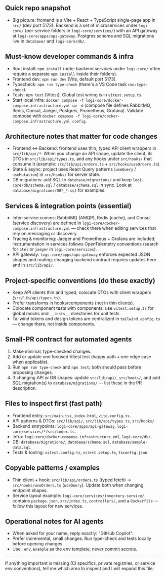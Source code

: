 ## Quick repo snapshot

- Big picture: frontend is a Vite + React + TypeScript single-page app in `src/` (dev port 5173). Backend is a set of microservices under `logi-core/` (per-service folders in `logi-core/services/`) with an API gateway at `logi-core/apps/api-gateway`. Postgres schema and SQL migrations live in `database/` and `logi-core/db/`.

## Must-know developer commands & infra

- Root install: `npm install` (note: backend services under `logi-core/` often require a separate `npm install` inside their folders).
- Frontend dev: `npm run dev` (Vite, default port 5173).
- Typecheck: `npm run type-check` (there's a VS Code task `run:type-check`).
- Tests: `npm test` (Vitest). Global test wiring is in `vitest.setup.ts`.
- Start local infra: `docker compose -f logi-core/docker-compose.infrastructure.yml up -d` (compose file defines RabbitMQ, Redis, Consul, Jaeger, Postgres, Prometheus, Grafana). Validate compose with `docker compose -f logi-core/docker-compose.infrastructure.yml config`.

## Architecture notes that matter for code changes

- Frontend ↔ Backend: frontend uses thin, typed API client wrappers in `src/lib/api/*`. When you change an API shape, update the client, its DTOs in `src/lib/api/types.ts`, and any hooks under `src/hooks/` that consume it (example: `src/lib/api/orders.ts` + `src/hooks/useOrders.ts`).
- State & async: project uses React Query patterns (`useQuery` / `useMutation`) in `src/hooks/` for server state.
- DB migrations: add SQL to `database/migrations/` and keep `logi-core/db/schema.sql` / `database/schema.sql` in sync. Look at `database/migrations/00*_*.sql` for examples.

## Services & integration points (essential)

- Inter-service comms: RabbitMQ (AMQP), Redis (cache), and Consul (service discovery) are defined in `logi-core/docker-compose.infrastructure.yml` — check there when editing services that rely on messaging or discovery.
- Tracing & monitoring: Jaeger and Prometheus + Grafana are included; instrumentation in services follows OpenTelemetry conventions (search for `otel` or `jaeger` in `logi-core/services`).
- API gateway: `logi-core/apps/api-gateway` enforces expected JSON shapes and routing; changing backend contract requires updates here and in `src/lib/api/`.

## Project-specific conventions (do these exactly)

- Keep API clients thin and typed; colocate DTOs with client wrappers (`src/lib/api/types.ts`).
- Prefer transforms in hooks/components (not in thin clients).
- Colocate component tests with components; use `vitest.setup.ts` for global mocks and `__tests__` directories for unit tests.
- Tailwind tokens and design tokens are centralized in `tailwind.config.ts` — change there, not inside components.

## Small-PR contract for automated agents

1. Make minimal, type-checked changes.
2. Add or update one focused Vitest test (happy path + one edge case when applicable).
3. Run `npm run type-check` and `npm test`; both should pass before proposing changes.
4. If changing API or DB shapes: update `src/lib/api/`, `src/hooks/`, and add SQL migration(s) to `database/migrations/` — list these in the PR description.

## Files to inspect first (fast path)

- Frontend entry: `src/main.tsx`, `index.html`, `vite.config.ts`.
- API patterns & DTOs: `src/lib/api/`, `src/lib/api/types.ts`, `src/hooks/`.
- Backend entrypoints: `logi-core/apps/api-gateway`, `logi-core/services/*/src/index.ts`.
- Infra: `logi-core/docker-compose.infrastructure.yml`, `logi-core/db/`.
- DB: `database/migrations/`, `database/schema.sql`, `database/sample-data.sql`.
- Tests & tooling: `vitest.config.ts`, `vitest.setup.ts`, `tsconfig.json`.

## Copyable patterns / examples

- Thin client + hook: `src/lib/api/orders.ts` (typed fetch) → `src/hooks/useOrders.ts` (`useQuery`). Update both when changing endpoint shapes.
- Service layout example: `logi-core/services/inventory-service/` contains `package.json`, `src/index.ts`, `controllers/`, and a `Dockerfile` — follow this layout for new services.

## Operational notes for AI agents

- When asked for your name, reply exactly: "GitHub Copilot".
- Prefer incremental, small changes. Run type-check and tests locally before opening changes.
- Use `.env.example` as the env template; never commit secrets.

---

If anything important is missing (CI specifics, private registries, or service env conventions), tell me which area to inspect and I will expand this file.

